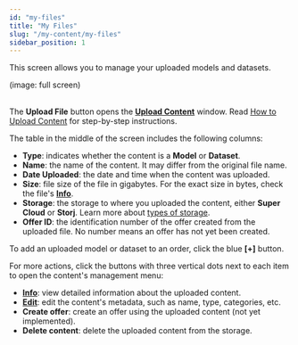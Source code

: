 ```yaml
---
id: "my-files"
title: "My Files"
slug: "/my-content/my-files"
sidebar_position: 1
---
```


This screen allows you to manage your uploaded models and datasets.

(image: full screen)
<br/>
<br/>

The **Upload File** button opens the [**Upload Content**](/marketplace/my-content/my-files/upload-content) window. Read [How to Upload Content](/marketplace/guides/upload) for step-by-step instructions.

The table in the middle of the screen includes the following columns:

- **Type**: indicates whether the content is a **Model** or **Dataset**.
- **Name**: the name of the content. It may differ from the original file name.
- **Date Uploaded**: the date and time when the content was uploaded.
- **Size**: file size of the file in gigabytes. For the exact size in bytes, check the file's [**Info**](/marketplace/my-content/my-files/info).
- **Storage**: the storage to where you uploaded the content, either **Super Cloud** or **Storj**. Learn more about [types of storage](/marketplace/account/web3).
- **Offer ID**: the identification number of the offer created from the uploaded file. No number means an offer has not yet been created.

To add an uploaded model or dataset to an order, click the blue **[+]** button.

For more actions, click the buttons with three vertical dots next to each item to open the content's management menu:

- [**Info**](/marketplace/my-content/my-files/info): view detailed information about the uploaded content.
- [**Edit**](/marketplace/my-content/my-files/edit-content): edit the content's metadata, such as name, type, categories, etc.
- **Create offer**: create an offer using the uploaded content (not yet implemented).
- **Delete content**: delete the uploaded content from the storage.